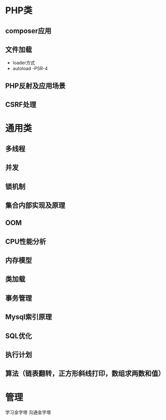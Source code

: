 # PHP类
## composer应用

## 文件加载
- loader方式
- autoload
-PSR-4

## PHP反射及应用场景

## CSRF处理

# 通用类
## 多线程
## 并发
## 锁机制
## 集合内部实现及原理
## OOM
## CPU性能分析
## 内存模型
## 类加载
## 事务管理
## Mysql索引原理
## SQL优化
## 执行计划
## 算法（链表翻转，正方形斜线打印，数组求两数和值）


# 管理
学习金字塔
沟通金字塔

